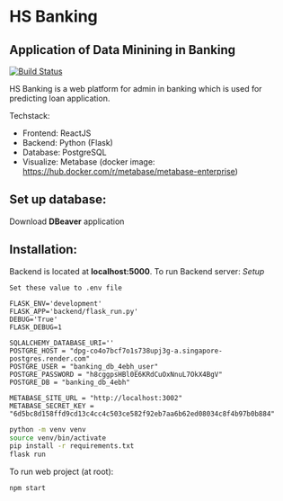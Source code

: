 # HS Banking

## Application of Data Minining in Banking

[![Build Status](https://travis-ci.org/joemccann/dillinger.svg?branch=master)](https://travis-ci.org/joemccann/dillinger)

HS Banking is a web platform for admin in banking which is used for predicting loan application.

Techstack:

- Frontend: ReactJS
- Backend: Python (Flask)
- Database: PostgreSQL
- Visualize: Metabase (docker image: https://hub.docker.com/r/metabase/metabase-enterprise)

## Set up database:

Download **DBeaver** application

## Installation:

Backend is located at **localhost:5000**. To run Backend server:
*Setup*

`Set these value to .env file`

```
FLASK_ENV='development'
FLASK_APP='backend/flask_run.py'
DEBUG='True'
FLASK_DEBUG=1

SQLALCHEMY_DATABASE_URI=''
POSTGRE_HOST = "dpg-co4o7bcf7o1s738upj3g-a.singapore-postgres.render.com"
POSTGRE_USER = "banking_db_4ebh_user"
POSTGRE_PASSWORD = "h8cggpsHBl0E6KRdCuOxNnuL7OkX4BgV"
POSTGRE_DB = "banking_db_4ebh"

METABASE_SITE_URL = "http://localhost:3002"
METABASE_SECRET_KEY = "6d5bc8d158ffd9cd13c4cc4c503ce582f92eb7aa6b62ed08034c8f4b97b0b884"
```

```bash
python -m venv venv
source venv/bin/activate
pip install -r requirements.txt
flask run
```

To run web project (at root):

```
npm start
```
